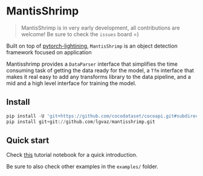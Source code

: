 # MantisShrimp
> MantisShrimp is in very early development, all contributions are welcome! Be sure to check the `issues` board =)


Built on top of [pytorch-lightining](https://github.com/PyTorchLightning/pytorch-lightning), `MantisShrimp` is an object detection framework focused on application  

Mantisshrimp provides a `DataParser` interface that simplifies the time consuming task of getting the data ready for the model, a `Tfm` interface that makes it real easy to add any transforms library to the data pipeline, and a mid and a high level interface for training the model.

## Install

```python
pip install -U 'git+https://github.com/cocodataset/cocoapi.git#subdirectory=PythonAPI'
pip install git+git://github.com/lgvaz/mantisshrimp.git
```

## Quick start

Check [this](https://github.com/lgvaz/mantisshrimp/blob/master/examples/wheat.ipynb) tutorial notebook for a quick introduction.  

Be sure to also check other examples in the `examples/` folder.
